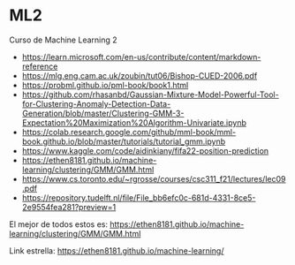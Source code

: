 # ML2
Curso de Machine Learning 2

* https://learn.microsoft.com/en-us/contribute/content/markdown-reference
* https://mlg.eng.cam.ac.uk/zoubin/tut06/Bishop-CUED-2006.pdf
* https://probml.github.io/pml-book/book1.html
* https://github.com/rhasanbd/Gaussian-Mixture-Model-Powerful-Tool-for-Clustering-Anomaly-Detection-Data-Generation/blob/master/Clustering-GMM-3-Expectation%20Maximization%20Algorithm-Univariate.ipynb
* https://colab.research.google.com/github/mml-book/mml-book.github.io/blob/master/tutorials/tutorial_gmm.ipynb
* https://www.kaggle.com/code/aidinkiany/fifa22-position-prediction
* https://ethen8181.github.io/machine-learning/clustering/GMM/GMM.html
* https://www.cs.toronto.edu/~rgrosse/courses/csc311_f21/lectures/lec09.pdf
* https://repository.tudelft.nl/file/File_bb6efc0c-681d-4331-8ce5-2e9554fea281?preview=1


El mejor de todos estos es: https://ethen8181.github.io/machine-learning/clustering/GMM/GMM.html

Link estrella: https://ethen8181.github.io/machine-learning/



